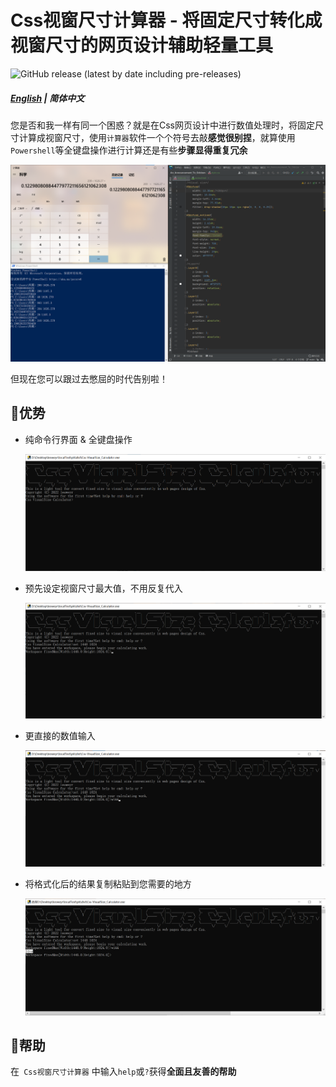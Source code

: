 # Css视窗尺寸计算器 - 将固定尺寸转化成视窗尺寸的网页设计辅助轻量工具

![GitHub release (latest by date including pre-releases)](https://img.shields.io/github/v/release/leoweyr/Css-VisualSize_Calculator?include_prereleases)

##### [English](README.md) | 简体中文

您是否和我一样有同一个困惑？就是在Css网页设计中进行数值处理时，将固定尺寸计算成视窗尺寸，使用`计算器`软件一个个符号去敲**感觉很别捏**，就算使用`Powershell`等全键盘操作进行计算还是有些**步骤显得重复冗余**

![problem](assets/problem.png)

但现在您可以跟过去憋屈的时代告别啦！



## 💎优势

- 纯命令行界面 & 全键盘操作

  ![advantage1](assets/advantage1.png)

- 预先设定视窗尺寸最大值，不用反复代入

  ![advantage2](assets/advantage2.png)

- 更直接的数值输入

  ![advantage3](assets/advantage3.png)

- 将格式化后的结果复制粘贴到您需要的地方

  ![advantage4](assets/advantage4.png)



## 🤝帮助

在` Css视窗尺寸计算器` 中输入`help`或`?`获得**全面且友善的帮助**
